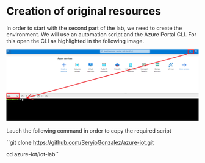 # Creation of original resources
In order to start with the second part of the lab, we need to create the environment. We will use an automation script and the Azure Portal CLI. For this open the CLI as highlighted in the following image.

![Lab](../images/summary-1.PNG "Summary")

Lauch the following command in order to copy the required script

``git clone https://github.com/SeryioGonzalez/azure-iot.git

cd azure-iot/iot-lab``
